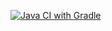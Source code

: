 [![Java CI with Gradle](https://github.com/ElizavetaMi/DS4/actions/workflows/gradle.yml/badge.svg)](https://github.com/ElizavetaMi/DS4/actions/workflows/gradle.yml)
